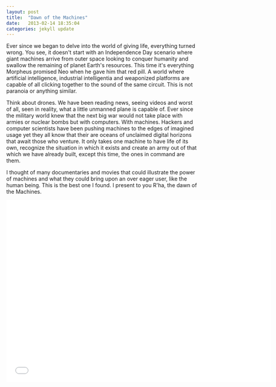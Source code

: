 ```yaml
---
layout: post
title:  "Dawn of the Machines"
date:   2013-02-14 18:35:04
categories: jekyll update
---
```

Ever since we began to delve into the world of giving life, everything turned wrong. You see, it doesn't start with an Independence Day scenario where giant machines arrive from outer space looking to conquer humanity and swallow the remaining of planet Earth's resources. This time it's everything Morpheus promised Neo when he gave him that red pill. A world where artificial intelligence, industrial intelligentia and weaponized platforms are capable of all clicking together to the sound of the same circuit. This is not paranoia or anything similar.

Think about drones. We have been reading news, seeing videos and worst of all, seen in reality, what a little unmanned plane is capable of. Ever since the military world knew that the next big war would not take place with armies or nuclear bombs but with computers. With machines. Hackers and computer scientists have been pushing machines to the edges of imagined usage yet they all know that their are oceans of unclaimed digital horizons that await those who venture. It only takes one machine to have life of its own, recognize the situation in which it exists and create an army out of that which we have already built, except this time, the ones in command are them.

I thought of many documentaries and movies that could illustrate the power of machines and what they could bring upon an over eager user, like the human being. This is the best one I found. I present to you R'ha, the dawn of the Machines.

<iframe src="//player.vimeo.com/video/57148705?badge=0" width="700" height="481" frameborder="0" webkitallowfullscreen mozallowfullscreen allowfullscreen></iframe>